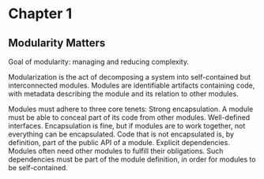 # Chapter 1 
## Modularity Matters

Goal of modularity: managing and reducing complexity.

Modularization is the act of decomposing a system into self-contained but interconnected modules. Modules are identifiable artifacts containing code, with metadata describing the module and its relation to other modules.

Modules must adhere to three core tenets:
Strong encapsulation. A module must be able to conceal part of its code from other modules.
Well-defined interfaces. Encapsulation is fine, but if modules are to work together, not everything can be encapsulated. Code that is not encapsulated is, by definition, part of the public API of a module.
Explicit dependencies. Modules often need other modules to fulfill their obligations. Such dependencies must be part of the module definition, in order for modules to be self-contained.
